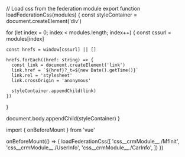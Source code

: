 // Load css from the federation module
export function loadFederationCss(modules) {
const styleContainer = document.createElement('div')

for (let index = 0; index < modules.length; index++) {
const cssurl = modules[index]

    const hrefs = window[cssurl] || []

    hrefs.forEach((href: string) => {
      const link = document.createElement('link')
      link.href = `${href}?_t=${new Date().getTime()}`
      link.rel = 'stylesheet'
      link.crossOrigin = 'anonymous'

      styleContainer.appendChild(link)
    })

}

document.body.appendChild(styleContainer)
}

import { onBeforeMount } from 'vue'

onBeforeMount(() => {
loadFederationCss([
'css__crmModule__./MfInit',
'css__crmModule__./UserInfo',
'css__crmModule__./CarInfo',
])
})
